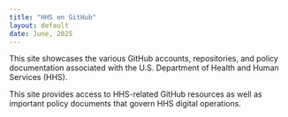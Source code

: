 ```yaml
---
title: "HHS on GitHub"
layout: default
date: June, 2025
---
```


This site showcases the various GitHub accounts, repositories, and policy documentation associated with the U.S. Department of Health and Human Services (HHS).

This site provides access to HHS-related GitHub resources as well as important policy documents that govern HHS digital operations.
